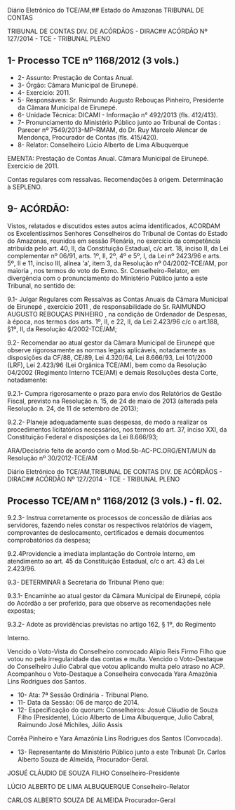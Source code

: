 Diário Eletrônico do TCE/AM,## Estado do Amazonas TRIBUNAL DE CONTAS

TRIBUNAL DE CONTAS DIV. DE ACÓRDÃOS - DIRAC## ACÓRDÃO Nº 127/2014 - TCE - TRIBUNAL PLENO

## 1- Processo TCE nº 1168/2012 (3 vols.)

- 2- Assunto: Prestação de Contas Anual.
- 3- Órgão: Câmara Municipal de Eirunepé.
- 4- Exercício: 2011.
- 5-  Responsáveis: Sr.  Raimundo  Augusto  Rebouças  Pinheiro,  Presidente  da  Câmara Municipal de Eirunepé.
- 6- Unidade Técnica: DICAMI - Informação n° 492/2013 (fls. 412/413).
- 7-  Pronunciamento  do Ministério  Público  junto  ao Tribunal  de  Contas :  Parecer  nº 7549/2013-MP-RMAM, do Dr. Ruy Marcelo Alencar de Mendonça, Procurador de Contas (fls. 415/420).
- 8- Relator: Conselheiro Lúcio Alberto de Lima Albuquerque

EMENTA: Prestação de Contas Anual. Câmara Municipal de Eirunepé. Exercício de 2011.

Contas regulares com ressalvas. Recomendações  à  origem. Determinação à SEPLENO.

## 9- ACÓRDÃO:

Vistos, relatados e discutidos estes autos acima identificados, ACORDAM os Excelentíssimos  Senhores  Conselheiros  do  Tribunal  de  Contas  do  Estado  do Amazonas, reunidos em sessão Plenária, no exercício da competência atribuída pelo art. 40, II, da Constituição Estadual, c/c art. 18, inciso II, da Lei complementar nº 06/91, arts. 1º,  II,  2º,  4º  e  5º,  I,  da  Lei  nº  2423/96  e  arts.  5º,  II  e  11,  inciso  III,  alínea  'a',  item  3,  da Resolução  nº  04/2002-TCE/AM, por maioria , nos  termos  do  voto  do Exmo.  Sr. Conselheiro-Relator, em divergência com o pronunciamento do Ministério Público junto a este Tribunal, no sentido de:

9.1-  Julgar  Regulares  com  Ressalvas as Contas  Anuais  da  Câmara Municipal  de  Eirunepé , exercício  2011 , de  responsabilidade  do  Sr. RAIMUNDO AUGUSTO REBOUÇAS PINHEIRO ,  na condição de Ordenador de Despesas, à época, nos termos dos arts. 1º, II, e 22,  II, da Lei 2.423/96 c/c o art.188, §1º,  II, da Resolução 4/2002-TCE/AM;

9.2- Recomendar ao atual gestor da Câmara Municipal de Eirunepé que observe  rigorosamente  as  normas  legais  aplicáveis,  notadamente  as  disposições  da CF/88, CE/89, Lei 4.320/64, Lei 8.666/93, Lei 101/2000 (LRF), Lei 2.423/96 (Lei Orgânica TCE/AM),  bem  como  da  Resolução  04/2002  (Regimento  Interno  TCE/AM)  e  demais Resoluções desta Corte, notadamente:

9.2.1- Cumpra rigorosamente o prazo para envio dos Relatórios de Gestão Fiscal, previsto na Resolução n. 15, de 24 de maio de 2013 (alterada pela Resolução n. 24, de 11 de setembro de 2013);

9.2.2-  Planeje  adequadamente  suas  despesas,  de  modo  a  realizar  os procedimentos licitatórios necessários, nos termos do art. 37, inciso XXI, da Constituição Federal e disposições da Lei 8.666/93;

ARA/Decisório feito de acordo com o Mod.5b-AC-PC.ORG/ENT/MUN da Resolução nº 30/2012-TCE/AM

Diário Eletrônico do TCE/AM,TRIBUNAL DE CONTAS DIV. DE ACÓRDÃOS - DIRAC## ACÓRDÃO Nº 127/2014 - TCE - TRIBUNAL PLENO

## Processo TCE/AM n° 1168/2012 (3 vols.) - fl. 02.

9.2.3-  Instrua  corretamente  os  processos  de  concessão  de  diárias  aos servidores, fazendo neles constar os respectivos relatórios de viagem, comprovantes de deslocamento, certificados e demais documentos comprobatórios da despesa;

9.2.4Providencie a imediata implantação do Controle Interno, em atendimento ao art. 45 da Constituição Estadual, c/c o art. 43 da Lei  2.423/96.

9.3- DETERMINAR à Secretaria do Tribunal Pleno que:

9.3.1- Encaminhe ao atual gestor da Câmara Municipal de Eirunepé, cópia do Acórdão a ser proferido, para que observe as recomendações nele expostas;

9.3.2-  Adote  as  providências  previstas  no  artigo  162,  §  1º,  do Regimento

Interno.

Vencido  o  Voto-Vista  do  Conselheiro  convocado  Alípio  Reis  Firmo  Filho que  votou  no  pela  irregularidade  das  contas  e  multa.  Vencido  o  Voto-Destaque  do Conselheiro Julio Cabral que votou aplicando multa pelo atraso no ACP. Acompanhou o Voto-Destaque a Conselheira convocada Yara Amazônia Lins Rodrigues dos Santos.

- 10- Ata: 7ª Sessão Ordinária - Tribunal Pleno.
- 11- Data da Sessão: 06 de março de 2014.
- 12- Especificação do quorum: Conselheiros: Josué Cláudio de Souza Filho (Presidente), Lúcio  Alberto  de  Lima  Albuquerque,  Julio  Cabral,  Raimundo  José  Michiles,  Júlio  Assis

Corrêa Pinheiro e Yara Amazônia Lins Rodrigues dos Santos (Convocada).

- 13-  Representante  do  Ministério  Público  junto  a  este Tribunal: Dr. Carlos  Alberto Souza de Almeida, Procurador-Geral.

JOSUÉ CLÁUDIO DE SOUZA FILHO Conselheiro-Presidente

LÚCIO ALBERTO DE LIMA ALBUQUERQUE Conselheiro-Relator

CARLOS ALBERTO SOUZA DE ALMEIDA Procurador-Geral